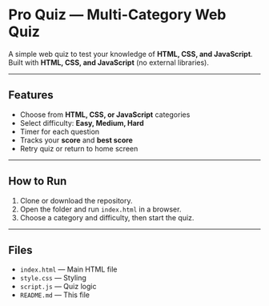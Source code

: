 # Pro Quiz — Multi-Category Web Quiz

A simple web quiz to test your knowledge of **HTML, CSS, and JavaScript**.  
Built with **HTML, CSS, and JavaScript** (no external libraries).

---

## Features

- Choose from **HTML, CSS, or JavaScript** categories  
- Select difficulty: **Easy, Medium, Hard**  
- Timer for each question  
- Tracks your **score** and **best score**  
- Retry quiz or return to home screen  

---

## How to Run

1. Clone or download the repository.  
2. Open the folder and run `index.html` in a browser.  
3. Choose a category and difficulty, then start the quiz.  

---

## Files

- `index.html` — Main HTML file  
- `style.css` — Styling  
- `script.js` — Quiz logic  
- `README.md` — This file  
